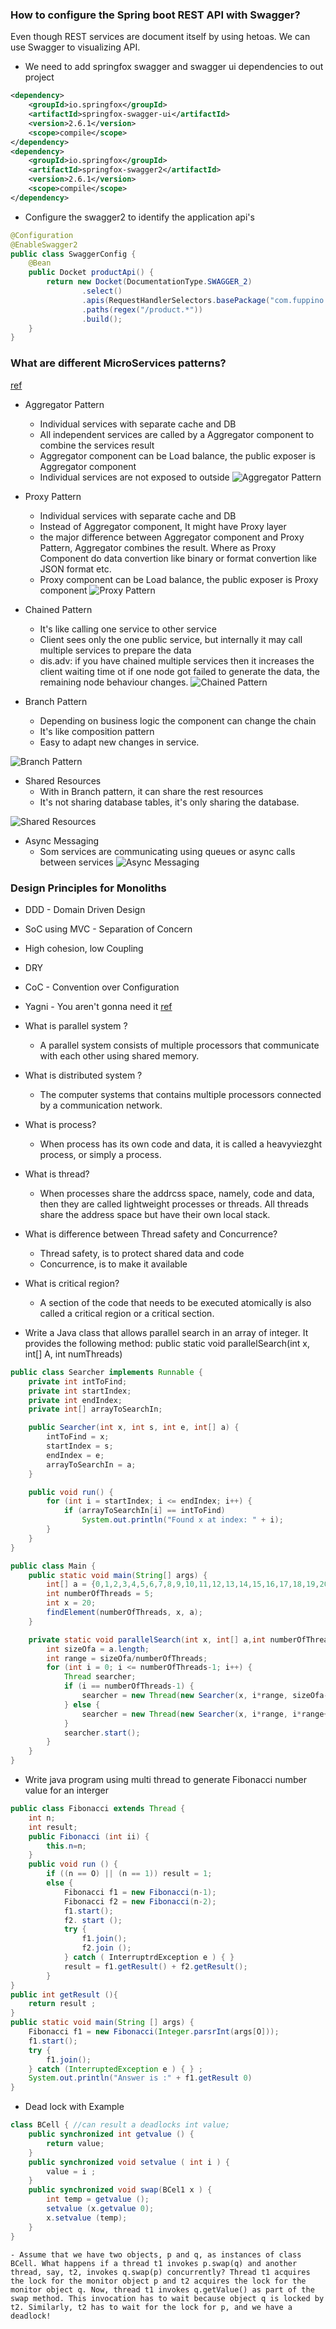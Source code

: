 ### How to configure the Spring boot REST API with Swagger? ###
Even though REST services are document itself by using hetoas. We can use Swagger to visualizing API.
- We need to add springfox swagger and swagger ui dependencies to out project
```XML
<dependency>
    <groupId>io.springfox</groupId>
    <artifactId>springfox-swagger-ui</artifactId>
    <version>2.6.1</version>
    <scope>compile</scope>
</dependency>
<dependency>
    <groupId>io.springfox</groupId>
    <artifactId>springfox-swagger2</artifactId>
    <version>2.6.1</version>
    <scope>compile</scope>
</dependency>
```
- Configure the swagger2 to identify the application api's
```JAVA
@Configuration
@EnableSwagger2
public class SwaggerConfig {
    @Bean
    public Docket productApi() {
        return new Docket(DocumentationType.SWAGGER_2)
                .select()                 
                .apis(RequestHandlerSelectors.basePackage("com.fuppino.controllers"))
                .paths(regex("/product.*"))
                .build();
    }
}
```

### What are different MicroServices patterns? ###
[ref](https://www.youtube.com/watch?v=iJVW7v8O9BU)
- Aggregator Pattern
	- Individual services with separate cache and DB
	- All independent services are called by a Aggregator component to combine the services result
	- Aggregator component can be Load balance, the public exposer is Aggregator component
	- Individual services are not exposed to outside
![Aggregator Pattern](https://github.com/dvinay/learning/blob/master/micorservice%20pattern%20images/Aggregator_Pattern.png)

- Proxy Pattern
	- Individual services with separate cache and DB
	- Instead of Aggregator component, It might have Proxy layer
	- the major difference between Aggregator component and Proxy Pattern, Aggregator combines the result. Where as Proxy Component do data convertion like binary or format convertion like JSON format etc.
	- Proxy component can be Load balance, the public exposer is Proxy component
![Proxy Pattern](https://github.com/dvinay/learning/blob/master/micorservice%20pattern%20images/Proxy_Pattern.png)

- Chained Pattern
	- It's like calling one service to other service
	- Client sees only the one public service, but internally it may call multiple services to prepare the data
	- dis.adv: if you have chained multiple services then it increases the client waiting time ot if one node got failed to generate the data, the remaining node behaviour changes.
![Chained Pattern](https://github.com/dvinay/learning/blob/master/micorservice%20pattern%20images/Chained_Pattern.png)

- Branch Pattern
	- Depending on business logic the component can change the chain
	- It's like composition pattern
	- Easy to adapt new changes in service.

![Branch Pattern](https://github.com/dvinay/learning/blob/master/micorservice%20pattern%20images/Branch_Pattern.png)

- Shared Resources
	- With in Branch pattern, it can share the rest resources
	- It's not sharing database tables, it's only sharing the database.

![Shared Resources](https://github.com/dvinay/learning/blob/master/micorservice%20pattern%20images/Shared_Resources.png)

- Async Messaging
	- Som services are communicating using queues or async calls between services
![Async Messaging](https://github.com/dvinay/learning/blob/master/micorservice%20pattern%20images/Async_Messaging.png)

### Design Principles for Monoliths ###
- DDD - Domain Driven Design
- SoC using MVC - Separation of Concern
- High cohesion, low Coupling
- DRY
- CoC - Convention over Configuration
- Yagni - You aren't gonna need it [ref](https://martinfowler.com/bliki/Yagni.html)


- What is parallel system ?
	- A parallel system consists of multiple processors that communicate with each other using shared memory.

- What is distributed system ?
	- The computer systems that contains multiple processors connected by a communication network.

- What is process?
	- When process has its own code and data, it is called a heavyviezght process, or simply a process.

- What is thread?
	- When processes share the addrcss space, namely, code and data, then they are called lightweight processes or threads. All threads share the address space but have their own local stack.

- What is difference between Thread safety and Concurrence?
	- Thread safety, is to protect shared data and code
	- Concurrence, is to make it available

- What is critical region?
	- A section of the code that needs to be executed atomically is also called a critical region or a critical section.

- Write a Java class that allows parallel search in an array of integer. It provides the following method:
public static void parallelSearch(int x, int[] A, int numThreads)

```JAVA
public class Searcher implements Runnable {
    private int intToFind;
    private int startIndex;
    private int endIndex;
    private int[] arrayToSearchIn;

    public Searcher(int x, int s, int e, int[] a) {
        intToFind = x;
        startIndex = s;
        endIndex = e;
        arrayToSearchIn = a;
    }

    public void run() {
        for (int i = startIndex; i <= endIndex; i++) {
            if (arrayToSearchIn[i] == intToFind) 
            	System.out.println("Found x at index: " + i);
        }
    }
}

public class Main {
    public static void main(String[] args) {
        int[] a = {0,1,2,3,4,5,6,7,8,9,10,11,12,13,14,15,16,17,18,19,20};
        int numberOfThreads = 5;
        int x = 20;
        findElement(numberOfThreads, x, a);
    }

    private static void parallelSearch(int x, int[] a,int numberOfThreads) {
        int sizeOfa = a.length;
        int range = sizeOfa/numberOfThreads;
        for (int i = 0; i <= numberOfThreads-1; i++) {
            Thread searcher;
            if (i == numberOfThreads-1) {
                searcher = new Thread(new Searcher(x, i*range, sizeOfa-1, a));
            } else {
                searcher = new Thread(new Searcher(x, i*range, i*range+range-1, a));
            }
            searcher.start();
        }
    }
}
```

- Write java program using multi thread to generate Fibonacci number value for an interger

```JAVA
public class Fibonacci extends Thread { 
	int n;
	int result;
	public Fibonacci (int ii) {
		this.n=n; 
	}
	public void run () {
		if ((n == O) || (n == 1)) result = 1;
		else { 
			Fibonacci f1 = new Fibonacci(n-1); 
			Fibonacci f2 = new Fibonacci(n-2); 
			f1.start();
			f2. start ();
			try {
				f1.join(); 
				f2.join ();
			} catch ( InterruptrdException e ) { }
			result = f1.getResult() + f2.getResult();
		}
}
public int getResult (){
	return result ;
}
public static void main(String [] args) {
	Fibonacci f1 = new Fibonacci(Integer.parsrInt(args[O]));
	f1.start();
	try {
		f1.join();
	} catch (InterruptedException e ) { } ;
	System.out.println("Answer is :" + f1.getResult 0)
}
```

- Dead lock with Example
```JAVA
class BCell { //can result a deadlocks int value;
	public synchronized int getvalue () {
		return value;
	}
	public synchronized void setvalue ( int i ) {
		value = i ;
	}
	public synchronized void swap(BCel1 x ) {
		int temp = getvalue (); 
		setvalue (x.getvalue 0); 
		x.setvalue (temp);
	}
}
```
	- Assume that we have two objects, p and q, as instances of class BCell. What happens if a thread t1 invokes p.swap(q) and another thread, say, t2, invokes q.swap(p) concurrently? Thread t1 acquires the lock for the monitor object p and t2 acquires the lock for the monitor object q. Now, thread t1 invokes q.getValue() as part of the swap method. This invocation has to wait because object q is locked by t2. Similarly, t2 has to wait for the lock for p, and we have a deadlock!









